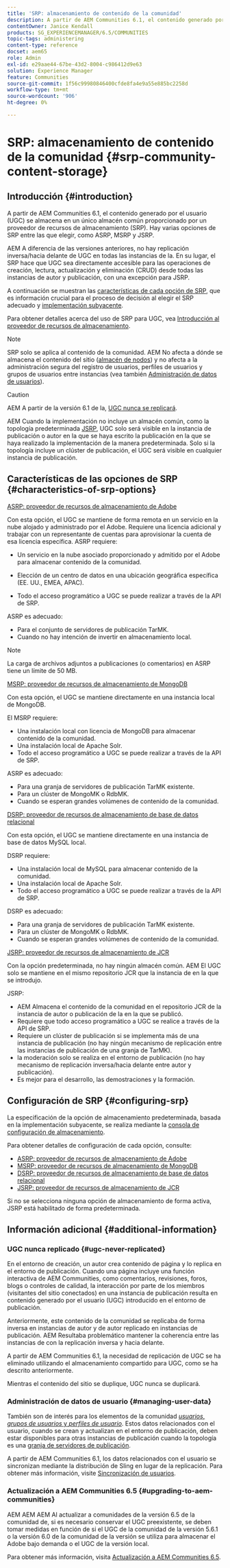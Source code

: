 ```yaml
---
title: 'SRP: almacenamiento de contenido de la comunidad'
description: A partir de AEM Communities 6.1, el contenido generado por el usuario (UGC) se almacena en un único almacén común proporcionado por un proveedor de recursos de almacenamiento (SRP)
contentOwner: Janice Kendall
products: SG_EXPERIENCEMANAGER/6.5/COMMUNITIES
topic-tags: administering
content-type: reference
docset: aem65
role: Admin
exl-id: e29aae44-67be-43d2-8004-c986412d9e63
solution: Experience Manager
feature: Communities
source-git-commit: 1f56c99980846400cfde8fa4e9a55e885bc2258d
workflow-type: tm+mt
source-wordcount: '906'
ht-degree: 0%

---
```


# SRP: almacenamiento de contenido de la comunidad {#srp-community-content-storage}

## Introducción {#introduction}

A partir de AEM Communities 6.1, el contenido generado por el usuario (UGC) se almacena en un único almacén común proporcionado por un proveedor de recursos de almacenamiento (SRP). Hay varias opciones de SRP entre las que elegir, como ASRP, MSRP y JSRP.

AEM A diferencia de las versiones anteriores, no hay replicación inversa/hacia delante de UGC en todas las instancias de la. En su lugar, el SRP hace que UGC sea directamente accesible para las operaciones de creación, lectura, actualización y eliminación (CRUD) desde todas las instancias de autor y publicación, con una excepción para JSRP.

A continuación se muestran las [características de cada opción de SRP](#characteristics-of-srp-options), que es información crucial para el proceso de decisión al elegir el SRP adecuado y [implementación subyacente](/help/communities/topologies.md).

Para obtener detalles acerca del uso de SRP para UGC, vea [Introducción al proveedor de recursos de almacenamiento](/help/communities/srp.md).

>[!NOTE]
>
>SRP solo se aplica al contenido de la comunidad. AEM No afecta a dónde se almacena el contenido del sitio ([almacén de nodos](/help/sites-deploying/data-store-config.md)) y no afecta a la administración segura del registro de usuarios, perfiles de usuarios y grupos de usuarios entre instancias (vea también [Administración de datos de usuarios](#managing-user-data)).

>[!CAUTION]
>
>AEM A partir de la versión 6.1 de la, [UGC nunca se replicará](#ugc-never-replicated).
>
>AEM Cuando la implementación no incluye un almacén común, como la topología predeterminada [JSRP](/help/communities/topologies.md#jsrp), UGC solo será visible en la instancia de publicación o autor en la que se haya escrito la publicación en la que se haya realizado la implementación de la manera predeterminada. Solo si la topología incluye un clúster de publicación, el UGC será visible en cualquier instancia de publicación.

## Características de las opciones de SRP {#characteristics-of-srp-options}

[ASRP: proveedor de recursos de almacenamiento de Adobe](/help/communities/asrp.md)

Con esta opción, el UGC se mantiene de forma remota en un servicio en la nube alojado y administrado por el Adobe. Requiere una licencia adicional y trabajar con un representante de cuentas para aprovisionar la cuenta de esa licencia específica. ASRP requiere:

* Un servicio en la nube asociado proporcionado y admitido por el Adobe para almacenar contenido de la comunidad.
* Elección de un centro de datos en una ubicación geográfica específica (EE. UU., EMEA, APAC).

* Todo el acceso programático a UGC se puede realizar a través de la API de SRP.

ASRP es adecuado:

* Para el conjunto de servidores de publicación TarMK.
* Cuando no hay intención de invertir en almacenamiento local.

>[!NOTE]
>
>La carga de archivos adjuntos a publicaciones (o comentarios) en ASRP tiene un límite de 50 MB.

[MSRP: proveedor de recursos de almacenamiento de MongoDB](/help/communities/msrp.md)

Con esta opción, el UGC se mantiene directamente en una instancia local de MongoDB.

El MSRP requiere:

* Una instalación local con licencia de MongoDB para almacenar contenido de la comunidad.
* Una instalación local de Apache Solr.
* Todo el acceso programático a UGC se puede realizar a través de la API de SRP.

ASRP es adecuado:

* Para una granja de servidores de publicación TarMK existente.
* Para un clúster de MongoMK o RdbMK.
* Cuando se esperan grandes volúmenes de contenido de la comunidad.

[DSRP: proveedor de recursos de almacenamiento de base de datos relacional](/help/communities/dsrp.md)

Con esta opción, el UGC se mantiene directamente en una instancia de base de datos MySQL local.

DSRP requiere:

* Una instalación local de MySQL para almacenar contenido de la comunidad.
* Una instalación local de Apache Solr.
* Todo el acceso programático a UGC se puede realizar a través de la API de SRP.

DSRP es adecuado:

* Para una granja de servidores de publicación TarMK existente.
* Para un clúster de MongoMK o RdbMK.
* Cuando se esperan grandes volúmenes de contenido de la comunidad.

[JSRP: proveedor de recursos de almacenamiento de JCR](/help/communities/jsrp.md)

Con la opción predeterminada, no hay ningún almacén común. AEM El UGC solo se mantiene en el mismo repositorio JCR que la instancia de en la que se introdujo.

JSRP:

* AEM Almacena el contenido de la comunidad en el repositorio JCR de la instancia de autor o publicación de la en la que se publicó.
* Requiere que todo acceso programático a UGC se realice a través de la API de SRP.
* Requiere un clúster de publicación si se implementa más de una instancia de publicación (no hay ningún mecanismo de replicación entre las instancias de publicación de una granja de TarMK).
* la moderación solo se realiza en el entorno de publicación (no hay mecanismo de replicación inversa/hacia delante entre autor y publicación).
* Es mejor para el desarrollo, las demostraciones y la formación.

## Configuración de SRP {#configuring-srp}

La especificación de la opción de almacenamiento predeterminada, basada en la implementación subyacente, se realiza mediante la [consola de configuración de almacenamiento](/help/communities/srp-config.md).

Para obtener detalles de configuración de cada opción, consulte:

* [ASRP: proveedor de recursos de almacenamiento de Adobe](/help/communities/asrp.md)
* [MSRP: proveedor de recursos de almacenamiento de MongoDB](/help/communities/msrp.md)
* [DSRP: proveedor de recursos de almacenamiento de base de datos relacional](/help/communities/dsrp.md)
* [JSRP: proveedor de recursos de almacenamiento de JCR](/help/communities/jsrp.md)

Si no se selecciona ninguna opción de almacenamiento de forma activa, JSRP está habilitado de forma predeterminada.

## Información adicional {#additional-information}

### UGC nunca replicado {#ugc-never-replicated}

En el entorno de creación, un autor crea contenido de página y lo replica en el entorno de publicación. Cuando una página incluye una función interactiva de AEM Communities, como comentarios, revisiones, foros, blogs o controles de calidad, la interacción por parte de los miembros (visitantes del sitio conectados) en una instancia de publicación resulta en contenido generado por el usuario (UGC) introducido en el entorno de publicación.

Anteriormente, este contenido de la comunidad se replicaba de forma inversa en instancias de autor y de autor replicado en instancias de publicación. AEM Resultaba problemático mantener la coherencia entre las instancias de con la replicación inversa y hacia delante.

A partir de AEM Communities 6.1, la necesidad de replicación de UGC se ha eliminado utilizando el almacenamiento compartido para UGC, como se ha descrito anteriormente.

Mientras el contenido del sitio se duplique, UGC nunca se duplicará.

### Administración de datos de usuario {#managing-user-data}

También son de interés para los elementos de la comunidad [*usuarios*, *grupos de usuarios* y *perfiles de usuario*](/help/communities/users.md). Estos datos relacionados con el usuario, cuando se crean y actualizan en el entorno de publicación, deben estar disponibles para otras instancias de publicación cuando la topología es una [granja de servidores de publicación](/help/sites-deploying/recommended-deploys.md#tarmk-farm).

A partir de AEM Communities 6.1, los datos relacionados con el usuario se sincronizan mediante la distribución de Sling en lugar de la replicación. Para obtener más información, visite [Sincronización de usuarios](/help/communities/sync.md).

### Actualización a AEM Communities 6.5 {#upgrading-to-aem-communities}

AEM AEM AEM Al actualizar a comunidades de la versión 6.5 de la comunidad de, si es necesario conservar el UGC preexistente, se deben tomar medidas en función de si el UGC de la comunidad de la versión 5.6.1 o la versión 6.0 de la comunidad de la versión se utiliza para almacenar el Adobe bajo demanda o el UGC de la versión local.

Para obtener más información, visita [Actualización a AEM Communities 6.5](/help/communities/upgrade.md).

